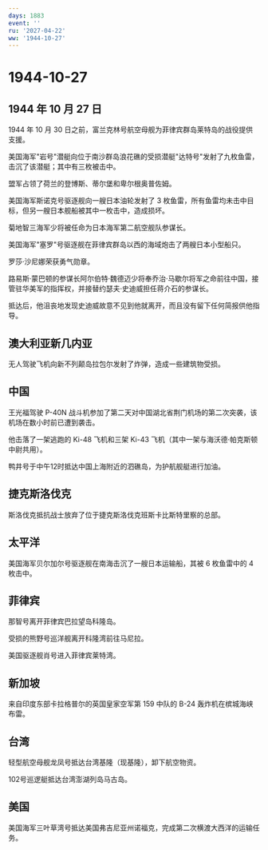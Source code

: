 ```yaml
---
days: 1883
event: ''
ru: '2027-04-22'
ww: '1944-10-27'
---
```


# 1944-10-27

## 1944 年 10 月 27 日

1944 年 10 月 30
日之前，富兰克林号航空母舰为菲律宾群岛莱特岛的战役提供支援。

美国海军"岩号"潜艇向位于南沙群岛浪花礁的受损潜艇"达特号"发射了九枚鱼雷，击沉了该潜艇；其中有三枚被击中。

盟军占领了荷兰的登博斯、蒂尔堡和卑尔根奥普佐姆。

美国海军斯诺克号驱逐舰向一艘日本油轮发射了 3
枚鱼雷，所有鱼雷均未击中目标，但另一艘日本舰船被其中一枚击中，造成损坏。

菊地智三海军少将被任命为日本海军第二航空舰队参谋长。

美国海军"塞罗"号驱逐舰在菲律宾群岛以西的海域炮击了两艘日本小型船只。

罗莎·沙尼娜荣获勇气勋章。

路易斯·蒙巴顿的参谋长阿尔伯特·魏德迈少将奉乔治·马歇尔将军之命前往中国，接管驻华美军的指挥权，并接替约瑟夫·史迪威担任蒋介石的参谋长。

抵达后，他沮丧地发现史迪威故意不见到他就离开，而且没有留下任何简报供他指导。

## 澳大利亚新几内亚

无人驾驶飞机向新不列颠岛拉包尔发射了炸弹，造成一些建筑物受损。

## 中国

王光福驾驶 P-40N
战斗机参加了第二天对中国湖北省荆门机场的第二次突袭，该机场在数小时前已遭到袭击。

他击落了一架逃跑的 Ki-48 飞机和三架 Ki-43
飞机（其中一架与海沃德·帕克斯顿中尉共用）。

鸭井号于中午12时抵达中国上海附近的泗礁岛，为护航舰艇进行加油。

## 捷克斯洛伐克

斯洛伐克抵抗战士放弃了位于捷克斯洛伐克班斯卡比斯特里察的总部。

## 太平洋

美国海军贝尔加尔号驱逐舰在南海击沉了一艘日本运输船，其被 6 枚鱼雷中的 4
枚击中。

## 菲律宾

那智号离开菲律宾巴拉望岛科隆岛。

受损的熊野号巡洋舰离开科隆湾前往马尼拉。

美国驱逐舰肖号进入菲律宾莱特湾。

## 新加坡

来自印度东部卡拉格普尔的英国皇家空军第 159 中队的 B-24
轰炸机在槟城海峡布雷。

## 台湾

轻型航空母舰龙凤号抵达台湾基隆（现基隆），卸下航空物资。

102号巡逻艇抵达台湾澎湖列岛马古岛。

## 美国

美国海军三叶草湾号抵达美国弗吉尼亚州诺福克，完成第二次横渡大西洋的运输任务。